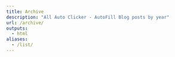 ```yaml
---
title: Archive
description: "All Auto Clicker - AutoFill Blog posts by year"
url: /archive/
outputs:
  - html
aliases:
  - /list/
---
```

